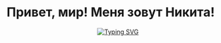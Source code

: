 # Привет, мир! Меня зовут Никита!

<p align="center">
  <a href="https://git.io/typing-svg">
    <img src="https://readme-typing-svg.demolab.com?font=Handjet&weight=500&size=40&pause=1000&color=C6BBF7&center=true&width=435&lines=Frontend+%D1%80%D0%B0%D0%B7%D1%80%D0%B0%D0%B1%D0%BE%D1%82%D1%87%D0%B8%D0%BA;%D0%91%D0%BE%D0%BB%D0%B5%D0%B5+2-%D1%85+%D0%BB%D0%B5%D1%82+%D0%BE%D0%BF%D1%8B%D1%82%D0%B0;%D0%9F%D0%BE%D1%81%D1%82%D0%BE%D1%8F%D0%BD%D0%BD%D0%BE+%D0%B8%D0%B7%D1%83%D1%87%D0%B0%D1%8E+%D1%87%D1%82%D0%BE-%D1%82%D0%BE+%D0%BD%D0%BE%D0%B2%D0%BE%D0%B5" alt="Typing SVG" />
  </a>
</p>

<!--
**Burkhardt30/Burkhardt30** is a ✨ _special_ ✨ repository because its `README.md` (this file) appears on your GitHub profile.

Here are some ideas to get you started:

- 🔭 I’m currently working on ...
- 🌱 I’m currently learning ...
- 👯 I’m looking to collaborate on ...
- 🤔 I’m looking for help with ...
- 💬 Ask me about ...
- 📫 How to reach me: ...
- 😄 Pronouns: ...
- ⚡ Fun fact: ...
-->

